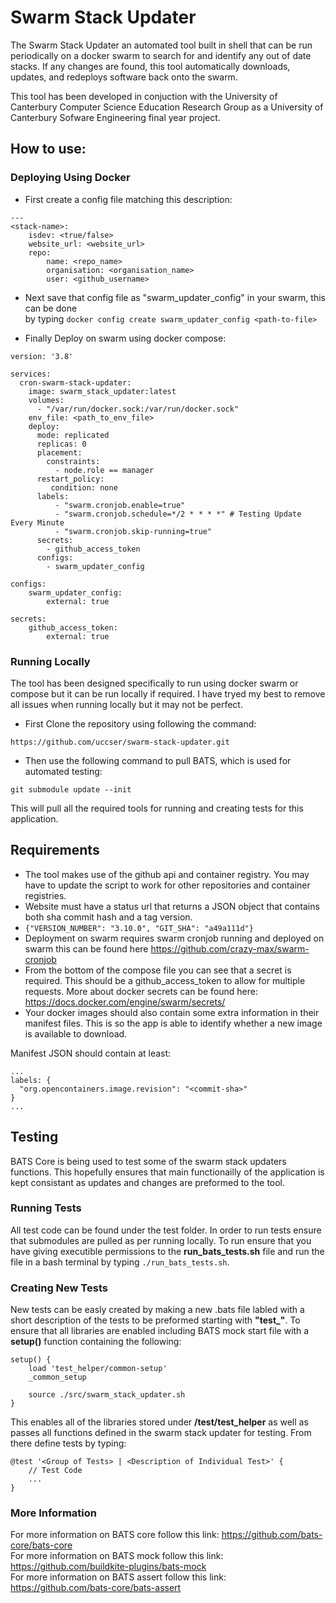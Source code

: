 # Swarm Stack Updater
The Swarm Stack Updater an automated tool built in shell that can be run periodically on a docker swarm to search for and identify any out of date stacks. If any changes are found, this tool automatically downloads, updates, and redeploys software back onto the swarm.

This tool has been developed in conjuction with the University of Canterbury Computer Science Education Research Group as a University of Canterbury Sofware Engineering final year project. 

## How to use:

### Deploying Using Docker
* First create a config file matching this description:
```
---
<stack-name>:
    isdev: <true/false>
    website_url: <website_url>
    repo:
        name: <repo_name>
        organisation: <organisation_name>
        user: <github_username>
```

* Next save that config file as "swarm_updater_config" in your swarm, this can be done <br />
by typing ```docker config create swarm_updater_config <path-to-file>```


* Finally Deploy on swarm using docker compose:
```
version: '3.8'

services:
  cron-swarm-stack-updater:
    image: swarm_stack_updater:latest
    volumes:
      - "/var/run/docker.sock:/var/run/docker.sock"
    env_file: <path_to_env_file>
    deploy:
      mode: replicated
      replicas: 0
      placement:
        constraints:
          - node.role == manager
      restart_policy:
         condition: none
      labels:
          - "swarm.cronjob.enable=true"
          - "swarm.cronjob.schedule=*/2 * * * *" # Testing Update Every Minute
          - "swarm.cronjob.skip-running=true"
      secrets:
        - github_access_token
      configs:
        - swarm_updater_config

configs:
    swarm_updater_config:
        external: true

secrets:
    github_access_token:
        external: true
```

### Running Locally

The tool has been designed specifically to run using docker swarm or compose but it can be run locally if required. I have tryed my best to remove all issues when running locally but it may not be perfect.

* First Clone the repository using following the command:
```
https://github.com/uccser/swarm-stack-updater.git
```
* Then use the following command to pull BATS, which is used for automated testing:
```
git submodule update --init
```
This will pull all the required tools for running and creating tests for this application.



## Requirements
* The tool makes use of the github api and container registry. You may have to update the script to work for other 
repositories and container registries.
* Website must have a status url that returns a JSON object that contains both 
sha commit hash and a tag version.
* ```{"VERSION_NUMBER": "3.10.0", "GIT_SHA": "a49a111d"}```
* Deployment on swarm requires swarm cronjob running and deployed on swarm
this can be found here https://github.com/crazy-max/swarm-cronjob
* From the bottom of the compose file you can see that a secret is required. This should be a github_access_token to allow for multiple requests. More about
docker secrets can be found here: https://docs.docker.com/engine/swarm/secrets/
* Your docker images should also contain some extra information in their manifest files. This is so the app is able to identify whether a new image is available to download.

Manifest JSON should contain at least:
```
...
labels: {
  "org.opencontainers.image.revision": "<commit-sha>"
}
...
```

## Testing
BATS Core is being used to test some of the swarm stack updaters functions. This hopefully ensures that main functionailly of the application is kept consistant as updates and changes are preformed to the tool. 

### Running Tests
All test code can be found under the test folder. In order to run tests ensure that submodules are pulled as per running locally.
To run ensure that you have giving executible permissions to the **run_bats_tests.sh** file and run the file in a bash terminal by typing ```./run_bats_tests.sh```.

### Creating New Tests
New tests can be easly created by making a new .bats file labled with a short description of the tests to be preformed starting with **"test_"**. To ensure that all libraries are enabled including BATS mock start file with a **setup()** function containing the following:

```
setup() {
    load 'test_helper/common-setup'
    _common_setup

    source ./src/swarm_stack_updater.sh
}
```

This enables all of the libraries stored under **/test/test_helper** as well as passes all functions defined in the swarm stack updater for testing. From there define tests by typing:

```
@test '<Group of Tests> | <Description of Individual Test>' {
    // Test Code
    ...
}

```

### More Information
For more information on BATS core follow this link: https://github.com/bats-core/bats-core \
For more information on BATS mock follow this link: https://github.com/buildkite-plugins/bats-mock \
For more information on BATS assert follow this link: https://github.com/bats-core/bats-assert




